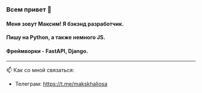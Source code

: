 ### Всем привет 👋
#### Меня зовут Максим! Я бэкэнд разработчик.
#### Пишу на Python, а также немного JS.
#### Фреймворки - FastAPI, Django.

---
📫 Как со мной связаться:
- Телеграм: https://t.me/makskhaliosa

<!--
**makskhaliosa/makskhaliosa** is a ✨ _special_ ✨ repository because its `README.md` (this file) appears on your GitHub profile.

Here are some ideas to get you started:

- 🔭 I’m currently working on ...
- 🌱 I’m currently learning ...
- 👯 I’m looking to collaborate on ...
- 🤔 I’m looking for help with ...
- 💬 Ask me about ...
- 📫 How to reach me: ...
- 😄 Pronouns: ...
- ⚡ Fun fact: ...
-->
